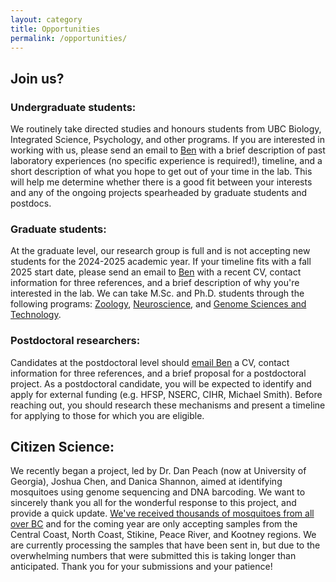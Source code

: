 ```yaml
---
layout: category
title: Opportunities
permalink: /opportunities/
---
```


## Join us?

### Undergraduate students:
We routinely take directed studies and honours students from UBC Biology, Integrated Science, Psychology, and other programs. If you are interested in working with us, please send an email to [Ben](mailto:ben.matthews@zoology.ubc.ca) with a brief description of past laboratory experiences (no specific experience is required!), timeline, and a short description of what you hope to get out of your time in the lab. This will help me determine whether there is a good fit between your interests and any of the ongoing projects spearheaded by graduate students and postdocs.

### Graduate students:

At the graduate level, our research group is full and is not accepting new students for the 2024-2025 academic year. If your timeline fits with a fall 2025 start date, please send an email to [Ben](mailto:ben.matthews@zoology.ubc.ca) with a recent CV, contact information for three references, and a brief description of why you're interested in the lab. We can take M.Sc. and Ph.D. students through the following programs: [Zoology](https://zoology.ubc.ca/graduate-program/prospective-students), [Neuroscience](https://neuroscience.ubc.ca/), and [Genome Sciences and Technology](https://www.msl.ubc.ca/join-us/#gsat).

### Postdoctoral researchers: 
Candidates at the postdoctoral level should [email Ben](mailto:ben.matthews@zoology.ubc.ca) a CV, contact information for three references, and a brief proposal for a postdoctoral project. As a postdoctoral candidate, you will be expected to identify and apply for external funding (e.g. HFSP, NSERC, CIHR, Michael Smith). Before reaching out, you should research these mechanisms and present a timeline for applying to those for which you are eligible.

## Citizen Science:
We recently began a project, led by Dr. Dan Peach (now at University of Georgia), Joshua Chen, and Danica Shannon, aimed at identifying mosquitoes using genome sequencing and DNA barcoding. We want to sincerely thank you all for the wonderful response to this project, and provide a quick update. [We've received thousands of mosquitoes from all over BC](http://mosquitolab.zoology.ubc.ca/assets/whatbitme/) and for the coming year are only accepting samples from the Central Coast, North Coast, Stikine, Peace River, and Kootney regions. We are currently processing the samples that have been sent in, but due to the overwhelming numbers that were submitted this is taking longer than anticipated. Thank you for your submissions and your patience!

